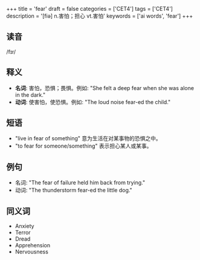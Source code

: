 +++
title = 'fear'
draft = false
categories = ['CET4']
tags = ['CET4']
description = '[fiə] n.害怕；担心 vt.害怕'
keywords = ['ai words', 'fear']
+++

## 读音
/fɪr/

## 释义
- **名词**: 害怕，恐惧；畏惧。例如: "She felt a deep fear when she was alone in the dark."
- **动词**: 使害怕，使恐惧。例如: "The loud noise fear-ed the child."

## 短语
- "live in fear of something" 意为生活在对某事物的恐惧之中。
- "to fear for someone/something" 表示担心某人或某事。

## 例句
- 名词: "The fear of failure held him back from trying."
- 动词: "The thunderstorm fear-ed the little dog."

## 同义词
- Anxiety
- Terror
- Dread
- Apprehension
- Nervousness
